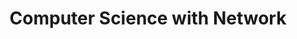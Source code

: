 ---
layout: list
title: Computer Science with Network
slug: network

description: >
  Network

sitemap: false
---